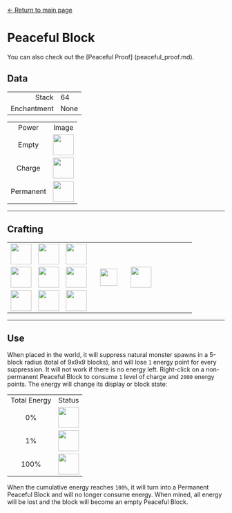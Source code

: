 [← Return to main page](../)
# Peaceful Block
You can also check out the [Peaceful Proof] (peaceful_proof.md).

## Data
<table>
    <tr><td align="end">Stack</td><td>64</td></tr>
    <tr><td align="end">Enchantment</td><td>None</td></tr>
</table>
<table>
    <tr><td align="center">Power</td><td align="center">Image</td></tr>
    <tr><td align="center">Empty</td><td><img src="https://i.imgur.com/ChdGHZh.png" height="48"/></td></tr>
    <tr><td align="center">Charge</td><td><img src="https://i.imgur.com/zj97a5z.png" height="48"/></td></tr>
    <tr><td align="center">Permanent</td><td><img src="https://i.imgur.com/5NXrwba.png" height="48"/></td></tr>
</table>

---

## Crafting
<table>
    <tr><td><img src="https://i.imgur.com/j5qpTgm.png" width="48"/></td><td><img src="https://i.imgur.com/j5qpTgm.png" width="48"/></td><td><img src="https://i.imgur.com/j5qpTgm.png" width="48"/></td><td colspan="3"></td></tr>
    <tr><td><img src="https://i.imgur.com/j5qpTgm.png" width="48"/></td><td><img src="https://i.imgur.com/IWZz8YM.png" width="48"/></td><td><img src="https://i.imgur.com/j5qpTgm.png" width="48"/></td><td width="70" align="center"><img src="https://i.imgur.com/VE0KqIE.png" width="40"/></td><td><img src="https://i.imgur.com/ChdGHZh.png" width="48"/></td><td width="70"></td></tr>
    <tr><td><img src="https://i.imgur.com/j5qpTgm.png" width="48"/></td><td><img src="https://i.imgur.com/j5qpTgm.png" width="48"/></td><td><img src="https://i.imgur.com/j5qpTgm.png" width="48"/></td><td colspan="3"></td></tr>
</table>

---

## Use
When placed in the world, it will suppress natural monster spawns in a 5-block radius (total of 9x9x9 blocks), and will lose `1` energy point for every suppression. It will not work if there is no energy left.
Right-click on a non-permanent Peaceful Block to consume `1` level of charge and `2000` energy points. The energy will change its display or block state:

<table>
    <tr><td align="center">Total Energy</td><td align="center">Status</td></tr>
    <tr><td align="center">0%</td><td align="center"><img src="https://i.imgur.com/ChdGHZh.png" height="48"/></td></tr>
    <tr><td align="center">1%</td><td align="center"><img src="https://i.imgur.com/zj97a5z.png" height="48"/></td></tr>
    <tr><td align="center">100%</td><td align="center"><img src="https://i.imgur.com/5NXrwba.png" height="48"/></td></tr>
</table>

When the cumulative energy reaches `100%`, it will turn into a Permanent Peaceful Block and will no longer consume energy. When mined, all energy will be lost and the block will become an empty Peaceful Block.
